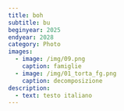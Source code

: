 ```yaml
---
title: boh
subtitle: bu
beginyear: 2025
endyear: 2028
category: Photo
images:
  - image: /img/09.png
    caption: famiglie
  - image: /img/01_torta_fg.png
    caption: decomposizione
description:
  - text: testo italiano
---
```

